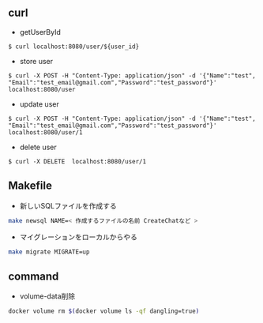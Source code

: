 ## curl

- getUserById
```
$ curl localhost:8080/user/${user_id}
```

- store user
```
$ curl -X POST -H "Content-Type: application/json" -d '{"Name":"test", "Email":"test_email@gmail.com","Password":"test_password"}' localhost:8080/user
```

- update user
```
$ curl -X POST -H "Content-Type: application/json" -d '{"Name":"test", "Email":"test_email@gmail.com","Password":"test_password"}' localhost:8080/user/1
```

- delete user
```
$ curl -X DELETE  localhost:8080/user/1
```


## Makefile
- 新しいSQLファイルを作成する
``` zsh
make newsql NAME=< 作成するファイルの名前 CreateChatなど >
```

- マイグレーションをローカルからやる
``` zsh
make migrate MIGRATE=up
```


## command
- volume-data削除
``` zsh
docker volume rm $(docker volume ls -qf dangling=true)
```